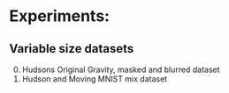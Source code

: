 # Experiments:

## Variable size datasets
0. Hudsons Original Gravity, masked and blurred dataset
1. Hudson and Moving MNIST mix dataset
